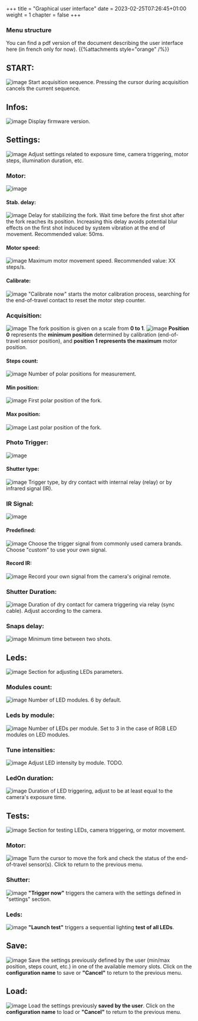 +++
title = "Graphical user interface"
date = 2023-02-25T07:26:45+01:00
weight = 1
chapter = false
+++

### Menu structure


You can find a pdf version of the document describing the user interface here (in french only for now).
{{%attachments style="orange" /%}}



## START:
![image](start.JPG)
Start acquisition sequence. Pressing the cursor during acquisition cancels the current sequence.
## Infos:
![image](infos.JPG)
Display firmware version.
## Settings:
![image](settings.JPG)
Adjust settings related to exposure time, camera triggering, motor steps, illumination duration, etc.
### Motor:
![image](motor.JPG)
#### Stab. delay:
![image](stabilisation_delay.JPG)
Delay for stabilizing the fork. Wait time before the first shot after the fork reaches its position. Increasing this delay avoids potential blur effects on the first shot induced by system vibration at the end of movement. Recommended value: 50ms.
#### Motor speed:
![image](motor_speed.JPG)
Maximum motor movement speed. Recommended value: XX steps/s.
#### Calibrate:
![image](calibrate.JPG)
"Calibrate now" starts the motor calibration process, searching for the end-of-travel contact to reset the motor step counter.
### Acquisition:
![image](acquisition.JPG)
The fork position is given on a scale from **0 to 1**.
![image](02_27_23_09_12_16-r2.jpg)
**Position 0** represents the **minimum position** determined by calibration (end-of-travel sensor position), and **position 1 represents the maximum** motor position.
#### Steps count:
![image](steps_count.JPG)
Number of polar positions for measurement.
#### Min position:
![image](min_polar_position.JPG)
First polar position of the fork.
#### Max position:
![image](max_polar_position.JPG)
Last polar position of the fork.
### Photo Trigger:
![image](photo_trigger.JPG)
#### Shutter type:
![image](shutter_type.JPG)
Trigger type, by dry contact with internal relay (relay) or by infrared signal (IR).
### IR Signal:
![image](ir_signal.JPG)
#### Predefined:
![image](ir_predefined.JPG)
Choose the trigger signal from commonly used camera brands. Choose "custom" to use your own signal.
#### Record IR:
![image](record_ir.JPG)
Record your own signal from the camera's original remote.
### Shutter Duration:
![image](shutter_duration.JPG)
Duration of dry contact for camera triggering via relay (sync cable). Adjust according to the camera.
### Snaps delay:
![image](snaps_delay.JPG)
Minimum time between two shots.
## Leds:
![image](leds.JPG)
Section for adjusting LEDs parameters.
### Modules count:
![image](module_count.JPG)
Number of LED modules. 6 by default.
### Leds by module:
![image](leds_by_module.JPG)
Number of LEDs per module. Set to 3 in the case of RGB LED modules on LED modules.
### Tune intensities:
![image](tune_intensity.JPG)
Adjust LED intensity by module. TODO.
### LedOn duration:
![image](ledon_duration.JPG)
Duration of LED triggering, adjust to be at least equal to the camera's exposure time.
## Tests:
![image](tests.JPG)
Section for testing LEDs, camera triggering, or motor movement.
### Motor:
![image](motor.JPG)
Turn the cursor to move the fork and check the status of the end-of-travel sensor(s). Click to return to the previous menu.
### Shutter:
![image](shutter.JPG)
**"Trigger now"** triggers the camera with the settings defined in "settings" section.
### Leds:
![image](leds2.JPG)
**"Launch test"** triggers a sequential lighting **test of all LEDs**.
## Save:
![image](save_parameters.JPG)
Save the settings previously defined by the user (min/max position, steps count, etc.) in one of the available memory slots. Click on the **configuration name** to save or **"Cancel"** to return to the previous menu.
## Load:
![image](load_parameters.JPG)
Load the settings previously **saved by the user**. Click on the **configuration name** to load or **"Cancel"** to return to the previous menu.